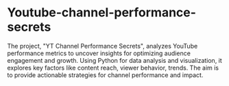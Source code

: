 # Youtube-channel-performance-secrets
The project, "YT Channel Performance Secrets", analyzes YouTube performance metrics to uncover insights for optimizing audience engagement and growth. Using Python for data analysis and visualization, it explores key factors like content reach, viewer behavior, trends. The aim is to provide actionable strategies for channel performance and impact.
